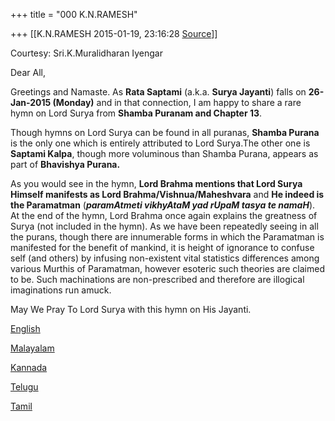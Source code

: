 +++
title = "000 K.N.RAMESH"

+++
[[K.N.RAMESH	2015-01-19, 23:16:28 [Source](https://groups.google.com/g/samskrita/c/DjbDMROKJes)]]



Courtesy: Sri.K.Muralidharan Iyengar

  

Dear All,

  

Greetings and Namaste. As **Rata Saptami** (a.k.a. **Surya Jayanti**) falls on **26-Jan-2015 (Monday)** and in that connection, I am happy to share a rare hymn on Lord Surya from **Shamba Puranam and Chapter 13**.

  

Though hymns on Lord Surya can be found in all puranas, **Shamba Purana** is the only one which is entirely attributed to Lord Surya.The other one is **Saptami Kalpa**, though more voluminous than Shamba Purana, appears as part of **Bhavishya Purana.**

  

As you would see in the hymn, **Lord Brahma mentions that Lord Surya Himself manifests as Lord Brahma/Vishnua/Maheshvara** and **He indeed is the Paramatman** (***paramAtmeti vikhyAtaM yad rUpaM tasya te namaH***). At the end of the hymn, Lord Brahma once again explains the greatness of Surya (not included in the hymn). As we have been repeatedly seeing in all the purans, though there are innumerable forms in which the Paramatman is manifested for the benefit of mankind, it is height of ignorance to confuse self (and others) by infusing non-existent vital statistics differences among various Murthis of Paramatman, however esoteric such theories are claimed to be. Such machinations are non-prescribed and therefore are illogical imaginations run amuck.

  

May We Pray To Lord Surya with this hymn on His Jayanti.

  

[English](https://drive.google.com/file/d/0ByHsyol17T5XQXd4WWtPZERhQlJlVjNYbUkxb1U5TEx2ckhJ/view?usp=sharing)  

[Malayalam](https://drive.google.com/file/d/0ByHsyol17T5XQWJLWldyVG1BSzAxa1M4QjA4bmJCYUFjVklr/view?usp=sharing)  

[Kannada](https://drive.google.com/file/d/0ByHsyol17T5XMHBhVGhCak45ZUFVbHM1cXhvR2I2V0JUay1j/view?usp=sharing)  

[Telugu](https://drive.google.com/file/d/0ByHsyol17T5XWmJST2REQ0toemU0QVViM2xybnhUc0VSUjBZ/view?usp=sharing)  

[Tamil](https://drive.google.com/file/d/0ByHsyol17T5XMVFabWluaHU0WTk2WTc3VFBndFl3UEctQU9n/view?usp=sharing)  


